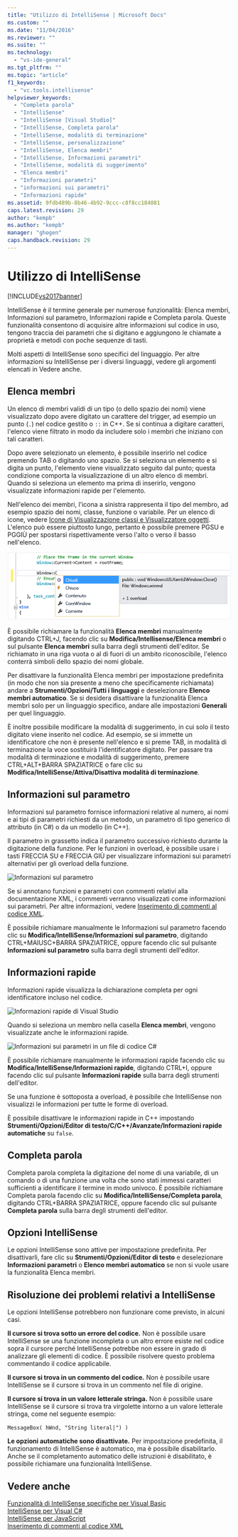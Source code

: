 ```yaml
---
title: "Utilizzo di IntelliSense | Microsoft Docs"
ms.custom: ""
ms.date: "11/04/2016"
ms.reviewer: ""
ms.suite: ""
ms.technology: 
  - "vs-ide-general"
ms.tgt_pltfrm: ""
ms.topic: "article"
f1_keywords: 
  - "vc.tools.intellisense"
helpviewer_keywords: 
  - "Completa parola"
  - "IntelliSense"
  - "IntelliSense [Visual Studio]"
  - "IntelliSense, Completa parola"
  - "IntelliSense, modalità di terminazione"
  - "IntelliSense, personalizzazione"
  - "IntelliSense, Elenca membri"
  - "IntelliSense, Informazioni parametri"
  - "IntelliSense, modalità di suggerimento"
  - "Elenca membri"
  - "Informazioni parametri"
  - "informazioni sui parametri"
  - "Informazioni rapide"
ms.assetid: 9fdb489b-8b46-4b92-9ccc-c8f8cc184081
caps.latest.revision: 29
author: "kempb"
ms.author: "kempb"
manager: "ghogen"
caps.handback.revision: 29
---
```

# Utilizzo di IntelliSense
[!INCLUDE[vs2017banner](../code-quality/includes/vs2017banner.md)]

IntelliSense è il termine generale per numerose funzionalità: Elenca membri, Informazioni sul parametro, Informazioni rapide e Completa parola.  Queste funzionalità consentono di acquisire altre informazioni sul codice in uso, tengono traccia dei parametri che si digitano e aggiungono le chiamate a proprietà e metodi con poche sequenze di tasti.  
  
 Molti aspetti di IntelliSense sono specifici del linguaggio.  Per altre informazioni su IntelliSense per i diversi linguaggi, vedere gli argomenti elencati in Vedere anche.  
  
## Elenca membri  
 Un elenco di membri validi di un tipo \(o dello spazio dei nomi\) viene visualizzato dopo avere digitato un carattere del trigger, ad esempio un punto \(`.`\) nel codice gestito o `::` in C\+\+.  Se si continua a digitare caratteri, l'elenco viene filtrato in modo da includere solo i membri che iniziano con tali caratteri.  
  
 Dopo avere selezionato un elemento, è possibile inserirlo nel codice premendo TAB o digitando uno spazio.  Se si seleziona un elemento e si digita un punto, l'elemento viene visualizzato seguito dal punto; questa condizione comporta la visualizzazione di un altro elenco di membri.  Quando si seleziona un elemento ma prima di inserirlo, vengono visualizzate informazioni rapide per l'elemento.  
  
 Nell'elenco dei membri, l'icona a sinistra rappresenta il tipo del membro, ad esempio spazio dei nomi, classe, funzione o variabile.  Per un elenco di icone, vedere [Icone di Visualizzazione classi e Visualizzatore oggetti](../ide/class-view-and-object-browser-icons.md).  L'elenco può essere piuttosto lungo, pertanto è possibile premere PGSU e PGGIÙ per spostarsi rispettivamente verso l'alto o verso il basso nell'elenco.  
  
 ![Elenco dei membri di Visual Studio](../ide/media/vs2015_intellisense.png "vs2015\_Intellisense")  
  
 È possibile richiamare la funzionalità **Elenca membri** manualmente digitando CTRL\+J, facendo clic su **Modifica\/Intellisense\/Elenca membri** o sul pulsante **Elenca membri** sulla barra degli strumenti dell'editor.  Se richiamato in una riga vuota o al di fuori di un ambito riconoscibile, l'elenco conterrà simboli dello spazio dei nomi globale.  
  
 Per disattivare la funzionalità Elenca membri per impostazione predefinita \(in modo che non sia presente a meno che specificamente richiamata\) andare a **Strumenti\/Opzioni\/Tutti i linguaggi** e deselezionare **Elenco membri automatico**.  Se si desidera disattivare la funzionalità Elenca membri solo per un linguaggio specifico, andare alle impostazioni **Generali** per quel linguaggio.  
  
 È inoltre possibile modificare la modalità di suggerimento, in cui solo il testo digitato viene inserito nel codice.  Ad esempio, se si immette un identificatore che non è presente nell'elenco e si preme TAB, in modalità di terminazione la voce sostituirà l'identificatore digitato.  Per passare tra modalità di terminazione e modalità di suggerimento, premere CTRL\+ALT\+BARRA SPAZIATRICE o fare clic su **Modifica\/IntelliSense\/Attiva\/Disattiva modalità di terminazione**.  
  
## Informazioni sul parametro  
 Informazioni sul parametro fornisce informazioni relative al numero, ai nomi e ai tipi di parametri richiesti da un metodo, un parametro di tipo generico di attributo \(in C\#\) o da un modello \(in C\+\+\).  
  
 Il parametro in grassetto indica il parametro successivo richiesto durante la digitazione della funzione.  Per le funzioni in overload, è possibile usare i tasti FRECCIA SU e FRECCIA GIÙ per visualizzare informazioni sui parametri alternativi per gli overload della funzione.  
  
 ![Informazioni sul parametro](~/docs/ide/media/vs2015_param_info.png "VS2015\_param\_Info")  
  
 Se si annotano funzioni e parametri con commenti relativi alla documentazione XML, i commenti verranno visualizzati come informazioni sui parametri.  Per altre informazioni, vedere [Inserimento di commenti al codice XML](../ide/supplying-xml-code-comments.md).  
  
 È possibile richiamare manualmente le Informazioni sul parametro facendo clic su **Modifica\/IntelliSense\/Informazioni sul parametro**, digitando CTRL\+MAIUSC\+BARRA SPAZIATRICE, oppure facendo clic sul pulsante **Informazioni sul parametro** sulla barra degli strumenti dell'editor.  
  
## Informazioni rapide  
 Informazioni rapide visualizza la dichiarazione completa per ogni identificatore incluso nel codice.  
  
 ![Informazioni rapide di Visual Studio](~/docs/ide/media/vs2015_quick_info.png "VS2015\_Quick\_info")  
  
 Quando si seleziona un membro nella casella **Elenca membri**, vengono visualizzate anche le informazioni rapide.  
  
 ![Informazioni sui parametri in un file di codice C&#35;](~/docs/ide/media/vs2015_paraminfo.png "VS2015\_ParamInfo")  
  
 È possibile richiamare manualmente le informazioni rapide facendo clic su **Modifica\/IntelliSense\/Informazioni rapide**, digitando CTRL\+I, oppure facendo clic sul pulsante **Informazioni rapide** sulla barra degli strumenti dell'editor.  
  
 Se una funzione è sottoposta a overload, è possibile che IntelliSense non visualizzi le informazioni per tutte le forme di overload.  
  
 È possibile disattivare le informazioni rapide in C\+\+ impostando **Strumenti\/Opzioni\/Editor di testo\/C\/C\+\+\/Avanzate\/Informazioni rapide automatiche** su `false`.  
  
## Completa parola  
 Completa parola completa la digitazione del nome di una variabile, di un comando o di una funzione una volta che sono stati immessi caratteri sufficienti a identificare il termine in modo univoco.  È possibile richiamare Completa parola facendo clic su **Modifica\/IntelliSense\/Completa parola**, digitando CTRL\+BARRA SPAZIATRICE, oppure facendo clic sul pulsante **Completa parola** sulla barra degli strumenti dell'editor.  
  
## Opzioni IntelliSense  
 Le opzioni IntelliSense sono attive per impostazione predefinita.  Per disattivarli, fare clic su **Strumenti\/Opzioni\/Editor di testo** e deselezionare **Informazioni parametri** o **Elenco membri automatico** se non si vuole usare la funzionalità Elenca membri.  
  
## Risoluzione dei problemi relativi a IntelliSense  
 Le opzioni IntelliSense potrebbero non funzionare come previsto, in alcuni casi.  
  
 **Il cursore si trova sotto un errore del codice.** Non è possibile usare IntelliSense se una funzione incompleta o un altro errore esiste nel codice sopra il cursore perché IntelliSense potrebbe non essere in grado di analizzare gli elementi di codice.  È possibile risolvere questo problema commentando il codice applicabile.  
  
 **Il cursore si trova in un commento del codice.** Non è possibile usare IntelliSense se il cursore si trova in un commento nel file di origine.  
  
 **Il cursore si trova in un valore letterale stringa.** Non è possibile usare IntelliSense se il cursore si trova tra virgolette intorno a un valore letterale stringa, come nel seguente esempio:  
  
```  
MessageBox( hWnd, "String literal|") )  
```  
  
 **Le opzioni automatiche sono disattivate.** Per impostazione predefinita, il funzionamento di IntelliSense è automatico, ma è possibile disabilitarlo.  Anche se il completamento automatico delle istruzioni è disabilitato, è possibile richiamare una funzionalità IntelliSense.  
  
## Vedere anche  
 [Funzionalità di IntelliSense specifiche per Visual Basic](../ide/visual-basic-specific-intellisense.md)   
 [IntelliSense per Visual C\#](../ide/visual-csharp-intellisense.md)   
 [IntelliSense per JavaScript](../ide/javascript-intellisense.md)   
 [Inserimento di commenti al codice XML](../ide/supplying-xml-code-comments.md)
